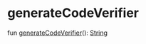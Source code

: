 # generateCodeVerifier


fun [generateCodeVerifier](generate-code-verifier.md)(): [String](https://kotlinlang.org/api/latest/jvm/stdlib/kotlin/-string/index.html)
